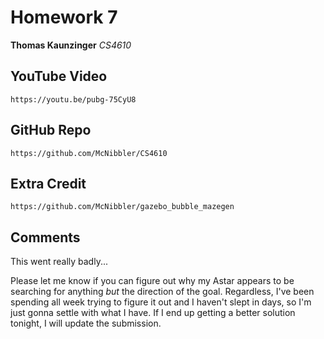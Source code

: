 # Homework 7
**Thomas Kaunzinger**
*CS4610*

## YouTube Video
`https://youtu.be/pubg-75CyU8 `

## GitHub Repo
`https://github.com/McNibbler/CS4610`

## Extra Credit
`https://github.com/McNibbler/gazebo_bubble_mazegen`

## Comments
This went really badly...

Please let me know if you can figure out why my Astar appears to be
searching for anything *but* the direction of the goal. Regardless,
I've been spending all week trying to figure it out and I haven't
slept in days, so I'm just gonna settle with what I have. If I end
up getting a better solution tonight, I will update the submission.
